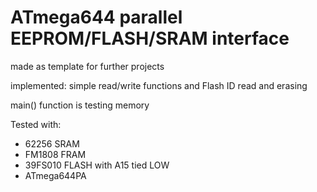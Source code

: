 # ATmega644 parallel EEPROM/FLASH/SRAM interface
 
 made as template for further projects
 
 implemented: simple read/write functions and Flash ID read and erasing
 
 main() function is testing memory
 
 Tested with:
 - 62256 SRAM
 - FM1808 FRAM
 - 39FS010 FLASH with A15 tied LOW
 - ATmega644PA
